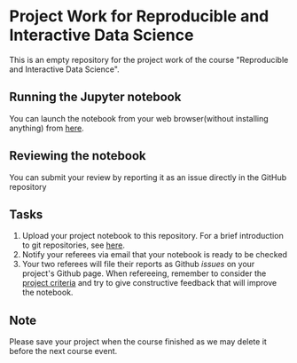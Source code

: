 # Project Work for Reproducible and Interactive Data Science

This is an empty repository for the project work
of the course "Reproducible and Interactive Data Science".

## Running the Jupyter notebook
You can launch the notebook from your web browser(without installing anything) from [here](https://mybinder.org/v2/gh/teokem/project-work-Smita-C/master).

## Reviewing the notebook
You can submit your review by reporting it as an issue directly in the GitHub repository

## Tasks

1. Upload your project notebook to this repository. For a brief introduction to git repositories, see [here](https://guides.github.com/activities/hello-world/#commit).
2. Notify your referees via email that your notebook is ready to be checked
3. Your two referees will file their reports as Github _issues_ on your project's Github page. When refereeing, remember to consider the [project criteria](http://github.com/mlund/jupyter-course) and try to give constructive feedback that will improve the notebook.

## Note

Please save your project when the course finished as we may delete it before the next course event.

